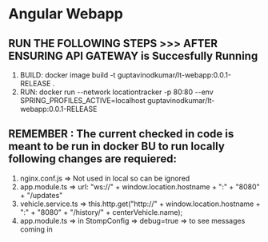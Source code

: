 # Angular Webapp

## RUN THE FOLLOWING STEPS >>> AFTER ENSURING API GATEWAY is Succesfully Running  

1. BUILD: docker image build -t guptavinodkumar/lt-webapp:0.0.1-RELEASE .
2. RUN: docker run --network locationtracker -p 80:80 --env SPRING_PROFILES_ACTIVE=localhost guptavinodkumar/lt-webapp:0.0.1-RELEASE 

## REMEMBER : The current checked in code is meant to be run in docker BU to run locally following changes are requiered:
1. nginx.conf.js => Not used in local so can be ignored
2. app.module.ts => url: "ws://" + window.location.hostname + ":" + "8080" + "/updates"
3. vehicle.service.ts => this.http.get("http://" + window.location.hostname + ":" + "8080" + "/history/" + centerVehicle.name);
4. app.module.ts => in StompConfig => debug=true => to see messages coming in